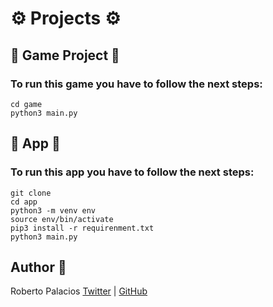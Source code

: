 # :gear: Projects :gear:
 

## :triangular_ruler: Game Project :triangular_ruler:

### To run this game you have to follow the next steps:

```
cd game
python3 main.py
```

## :triangular_ruler: App :triangular_ruler:

### To run this app you have to follow the next steps:

```
git clone
cd app
python3 -m venv env
source env/bin/activate
pip3 install -r requirenment.txt
python3 main.py
```



## Author :book:
Roberto Palacios [Twitter](https://twitter.com/robpalacios11) | [GitHub](https://github.com/robpalacios1)
